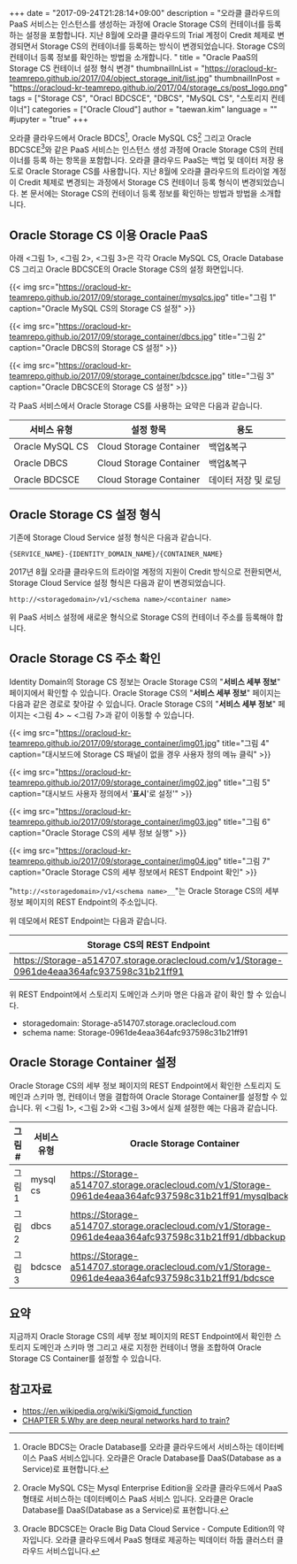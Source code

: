 +++
date = "2017-09-24T21:28:14+09:00"
description = "오라클 클라우드의 PaaS 서비스는 인스턴스를 생성하는 과정에 Oracle Storage CS의 컨테이너를 등록하는 설정을 포함합니다. 지난 8월에 오라클 클라우드의 Trial 계정이 Credit 체제로 변경되면서 Storage CS의 컨테이너를 등록하는 방식이 변경되었습니다. Storage CS의 컨테이너 등록 정보를 확인하는 방법을 소개합니다. "
title = "Oracle PaaS의 Storage CS 컨테이너 설정 형식 변경"
thumbnailInList = "https://oracloud-kr-teamrepo.github.io/2017/04/object_storage_init/list.jpg"
thumbnailInPost = "https://oracloud-kr-teamrepo.github.io/2017/04/storage_cs/post_logo.png"
tags = ["Storage CS", "Oracl BDCSCE", "DBCS", "MySQL CS", "스토리지 컨테이너"]
categories = ["Oracle Cloud"]
author = "taewan.kim"
language = ""  
#jupyter = "true"
+++

오라클 클라우드에서 Oracle BDCS[^1], Oracle MySQL CS[^2] 그리고 Oracle BDCSCE[^3]와 같은 PaaS 서비스는 인스턴스 생성 과정에 Oracle Storage CS의 컨테이너를 등록 하는 항목을 포함합니다. 오라클 클라우드 PaaS는 백업 및 데이터 저장 용도로 Oracle Storage CS를 사용합니다. 지난 8월에 오라클 클라우드의 트라이얼 계정이 Credit 체제로 변경되는 과정에서 Storage CS 컨테이너 등록 형식이 변경되었습니다. 본 문서에는 Storage CS의 컨테이너 등록 정보를 확인하는 방법과 방법을 소개합니다.

[^1]: Oracle BDCS는 Oracle Database를 오라클 클라우드에서 서비스하는 데이터베이스 PaaS 서비스입니다. 오라클은 Oracle Database를 DaaS(Database as a Service)로 표현합니다.

[^2]: Oracle MySQL CS는 Mysql Enterprise Edition을 오라클 클라우드에서 PaaS 형태로 서비스하는 데이터베이스 PaaS 서비스 입니다. 오라클은 Oracle Database를 DaaS(Database as a Service)로 표현합니다.

[^3]: Oracle BDCSCE는 Oracle Big Data Cloud Service - Compute Edition의 약자입니다. 오라클 클라우드에서 PaaS 형태로 제공하는 빅데이터 하둡 클러스터 클라우드 서비스입니다.

## Oracle Storage CS 이용 Oracle PaaS

아래 <그림 1>, <그림 2>, <그림 3>은 각각 Oracle MySQL CS, Oracle Database CS 그리고 Oracle BDCSCE의 Oracle Storage CS의 설정 화면입니다.

{{< img src="https://oracloud-kr-teamrepo.github.io/2017/09/storage_container/mysqlcs.jpg"
title="그림 1"
caption="Oracle MySQL CS의 Storage CS 설정" >}}

{{< img src="https://oracloud-kr-teamrepo.github.io/2017/09/storage_container/dbcs.jpg"
title="그림 2"
caption="Oracle DBCS의 Storage CS 설정" >}}

{{< img src="https://oracloud-kr-teamrepo.github.io/2017/09/storage_container/bdcsce.jpg"
title="그림 3"
caption="Oracle DBCSCE의 Storage CS 설정" >}}

각 PaaS 서비스에서 Oracle Storage CS를 사용하는 요약은 다음과 같습니다.

|서비스 유형|설정 항목|용도|
|---|---|---|
|Oracle MySQL CS|Cloud Storage Container|백업&복구|
|Oracle DBCS|Cloud Storage Container|백업&복구|
|Oracle BDCSCE|Cloud Storage Container|데이터 저장 및 로딩|

## Oracle Storage CS 설정 형식

기존에 Storage Cloud Service 설정 형식은 다음과 같습니다.

```
{SERVICE_NAME}-{IDENTITY_DOMAIN_NAME}/{CONTAINER_NAME}
```

2017년 8월 오라클 클라우드의 트라이얼 계정의 지원이 Credit 방식으로 전환되면서, Storage Cloud Service 설정 형식은 다음과 같이 변경되었습니다.

```
http://<storagedomain>/v1/<schema name>/<container name>
```

위 PaaS 서비스 설정에 새로운 형식으로 Storage CS의 컨테이너 주소를 등록해야 합니다.

## Oracle Storage CS 주소 확인

Identity Domain의 Storage CS 정보는 Oracle Storage CS의 "__서비스 세부 정보__" 페이지에서 확인할 수 있습니다. Oracle Storage CS의 "__서비스 세부 정보__" 페이지는 다음과 같은 경로로 찾아갈 수 있습니다. Oracle Storage CS의 "__서비스 세부 정보__" 페이지는 <그림 4> ~ <그림 7>과 같이 이동할 수 있습니다.

{{< img src="https://oracloud-kr-teamrepo.github.io/2017/09/storage_container/img01.jpg"
title="그림 4"
caption="대시보드에 Storage CS 패널이 없을 경우 사용자 정의 메뉴 클릭" >}}

{{< img src="https://oracloud-kr-teamrepo.github.io/2017/09/storage_container/img02.jpg"
title="그림 5"
caption="대시보드 사용자 정의에서 '__표시__'로 설정'" >}}

{{< img src="https://oracloud-kr-teamrepo.github.io/2017/09/storage_container/img03.jpg"
title="그림 6"
caption="Oracle Storage CS의 세부 정보 실행" >}}

{{< img src="https://oracloud-kr-teamrepo.github.io/2017/09/storage_container/img04.jpg"
title="그림 7"
caption="Oracle Storage CS의 세부 정보에서 REST Endpoint 확인" >}}


"```http://<storagedomain>/v1/<schema name>__```"는 Oracle Storage CS의 세부 정보 페이지의 REST Endpoint의 주소입니다.

위 데모에서 REST Endpoint는 다음과 같습니다.

|Storage CS의 REST Endpoint|
|---|
|https://Storage-a514707.storage.oraclecloud.com/v1/Storage-0961de4eaa364afc937598c31b21ff91|

위 REST Endpoint에서 스토리지 도메인과 스키마 명은 다음과 같이 확인 할 수 있습니다.

- storagedomain: Storage-a514707.storage.oraclecloud.com
- schema name: Storage-0961de4eaa364afc937598c31b21ff91

## Oracle Storage Container 설정

Oracle Storage CS의 세부 정보 페이지의 REST Endpoint에서 확인한 스토리지 도메인과 스키마 명, 컨테이너 명을 결합하여 Oracle Storage Container를 설정할 수 있습니다. 위 <그림 1>, <그림 2>와 <그림 3>에서 실제 설정한 예는 다음과 같습니다.

|그림 #|서비스 유형|Oracle Storage Container |
|---|---|---|
|그림 1|mysql cs|https://Storage-a514707.storage.oraclecloud.com/v1/Storage-0961de4eaa364afc937598c31b21ff91/mysqlbackup|
|그림 2|dbcs|https://Storage-a514707.storage.oraclecloud.com/v1/Storage-0961de4eaa364afc937598c31b21ff91/dbbackup|
|그림 3|bdcsce|https://Storage-a514707.storage.oraclecloud.com/v1/Storage-0961de4eaa364afc937598c31b21ff91/bdcsce|

## 요약

지금까지 Oracle Storage CS의 세부 정보 페이지의 REST Endpoint에서 확인한 스토리지 도메인과 스키마 명 그리고 새로 지정한 컨테이너 명을 조합하여 Oracle Storage CS Container를 설정할 수 있습니다.


## 참고자료
- https://en.wikipedia.org/wiki/Sigmoid_function
- [CHAPTER 5.Why are deep neural networks hard to train?](http://neuralnetworksanddeeplearning.com/chap5.html)
